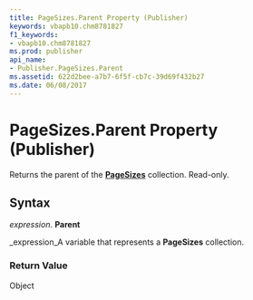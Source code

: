```yaml
---
title: PageSizes.Parent Property (Publisher)
keywords: vbapb10.chm8781827
f1_keywords:
- vbapb10.chm8781827
ms.prod: publisher
api_name:
- Publisher.PageSizes.Parent
ms.assetid: 622d2bee-a7b7-6f5f-cb7c-39d69f432b27
ms.date: 06/08/2017
---
```



# PageSizes.Parent Property (Publisher)

Returns the parent of the **[PageSizes](pagesizes-object-publisher.md)** collection. Read-only.


## Syntax

 _expression_. **Parent**

 _expression_A variable that represents a **PageSizes** collection.


### Return Value

Object


